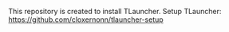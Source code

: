 This repository is created to install TLauncher.
Setup TLauncher: https://github.com/cloxernonn/tlauncher-setup                                                                                             
